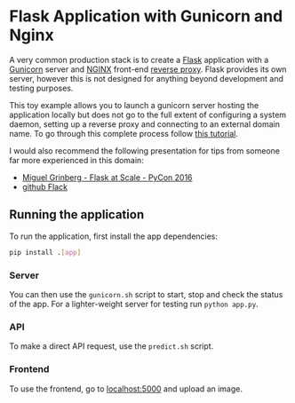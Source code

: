 # Flask Application with Gunicorn and Nginx

A very common production stack is to create a [Flask](
https://flask.palletsprojects.com/en/2.1.x/) application with a [Gunicorn](
https://gunicorn.org/) server and [NGINX](https://www.nginx.com/) front-end [reverse
proxy](https://en.wikipedia.org/wiki/Reverse_proxy#:~:text=In%20computer%20networks%2C%20a%20reverse,%2C%20performance%2C%20resilience%20and%20security.). Flask provides its own server, however this is not designed for anything beyond development and testing purposes.

This toy example allows you to launch a gunicorn server hosting the application locally
but does not go to the full extent of configuring a system daemon, setting up a reverse
proxy and connecting to an external domain name. To go through this complete process
follow [this tutorial](
https://www.digitalocean.com/community/tutorials/how-to-serve-flask-applications-with-gunicorn-and-nginx-on-ubuntu-18-04).

I would also recommend the following presentation for tips from someone far more
experienced in this domain:
- [Miguel Grinberg - Flask at Scale - PyCon 2016](https://www.youtube.com/watch?v=tdIIJuPh3SI)
- [github Flack](https://github.com/miguelgrinberg/flack)

## Running the application

To run the application, first install the app dependencies:

```bash
pip install .[app]
```

### Server

You can then use the `gunicorn.sh` script to start, stop and check the status of the
app. For a lighter-weight server for testing run `python app.py`.

### API

To make a direct API request, use the `predict.sh` script.

### Frontend

To use the frontend, go to [localhost:5000](http://localhost:5000) and upload an image.